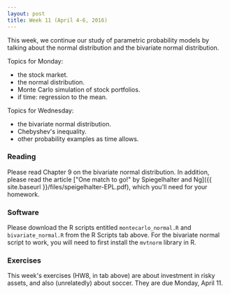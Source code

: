 ```yaml
---
layout: post
title: Week 11 (April 4-6, 2016)
---
```


This week, we continue our study of parametric probability models by talking about the normal distribution and the bivariate normal distribution.

Topics for Monday:   
- the stock market.  
- the normal distribution.  
- Monte Carlo simulation of stock portfolios.  
- if time: regression to the mean.  

Topics for Wednesday:  
- the bivariate normal distribution.  
- Chebyshev's inequality.  
- other probability examples as time allows.  


### Reading

Please read Chapter 9 on the bivariate normal distribution.  In addition, please read the article ["One match to go!" by Spiegelhalter and Ng]({{ site.baseurl }}/files/speigelhalter-EPL.pdf), which you'll need for your homework.  

### Software 

Please download the R scripts entitled `montecarlo_normal.R` and  `bivariate_normal.R` from the R Scripts tab above.  For the bivariate normal script to work, you will need to first install the `mvtnorm` library in R.  

### Exercises

This week's exercises (HW8, in tab above) are about investment in risky assets, and also (unrelatedly) about soccer.  They are due Monday, April 11.    


